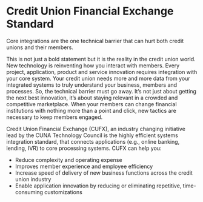 # Credit Union Financial Exchange Standard 

Core integrations are the one technical barrier that can hurt both credit unions and their members. 

This is not just a bold statement but it is the reality in the credit union world. New technology is reinventing how you interact with members. Every project, application, product and service innovation requires integration with your core system. Your credit union needs more and more data from your integrated systems to truly understand your business, members and processes. So, the technical barrier must go away. It’s not just about getting the next best innovation, it’s about staying relevant in a crowded and competitive marketplace. When your members can change financial institutions with nothing more than a point and click, new tactics are necessary to keep members engaged.

Credit Union Financial Exchange (CUFX), an industry changing initiative lead by the CUNA Technology Council is the highly efficient systems integration standard, that connects applications (e.g., online banking, lending, IVR) to core processing systems. CUFX can help you:

- Reduce complexity and operating expense
- Improves member experience and employee efficiency
- Increase speed of delivery of new business functions across the credit union industry
- Enable application innovation by reducing or eliminating repetitive, time-consuming customizations
